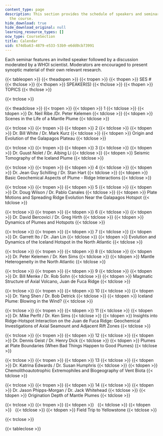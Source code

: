 ```yaml
---
content_type: page
description: This section provides the schedule of speakers and seminar topics for
  the course.
hide_download: true
hide_download_original: null
learning_resource_types: []
ocw_type: CourseSection
title: Calendar
uid: 674dba63-4879-e533-53b9-e6dd0cb73991
---
```


Each seminar features an invited speaker followed by a discussion moderated by a WHOI scientist. Moderators are encouraged to present synoptic material of their own relevant research.

{{< tableopen >}}
{{< theadopen >}}
{{< tropen >}}
{{< thopen >}}
SES #
{{< thclose >}}
{{< thopen >}}
SPEAKER(S)
{{< thclose >}}
{{< thopen >}}
TOPICS
{{< thclose >}}

{{< trclose >}}

{{< theadclose >}}
{{< tropen >}}
{{< tdopen >}}
1
{{< tdclose >}}
{{< tdopen >}}
Dr. Neil Ribe /Dr. Peter Kelemen
{{< tdclose >}}
{{< tdopen >}}
Scenes in the Life of a Mantle Plume
{{< tdclose >}}

{{< trclose >}}
{{< tropen >}}
{{< tdopen >}}
2
{{< tdclose >}}
{{< tdopen >}}
Dr. Bill White / Dr. Mark Kurz
{{< tdclose >}}
{{< tdopen >}}
Origin and Evolution of the Galapagos Plateau
{{< tdclose >}}

{{< trclose >}}
{{< tropen >}}
{{< tdopen >}}
3
{{< tdclose >}}
{{< tdopen >}}
Dr. Guust Nolet / Dr. Aibing Li
{{< tdclose >}}
{{< tdopen >}}
Seismic Tomography of the Iceland Plume
{{< tdclose >}}

{{< trclose >}}
{{< tropen >}}
{{< tdopen >}}
4
{{< tdclose >}}
{{< tdopen >}}
Dr. Jean Guy Schilling / Dr. Stan Hart
{{< tdclose >}}
{{< tdopen >}}
Basic Geochemical Aspects of Plume - Ridge Interactions
{{< tdclose >}}

{{< trclose >}}
{{< tropen >}}
{{< tdopen >}}
5
{{< tdclose >}}
{{< tdopen >}}
Dr. Doug Wilson / Dr. Pablo Canales
{{< tdclose >}}
{{< tdopen >}}
Plate Motions and Spreading Ridge Evolution Near the Galapagos Hotspot
{{< tdclose >}}

{{< trclose >}}
{{< tropen >}}
{{< tdopen >}}
6
{{< tdclose >}}
{{< tdopen >}}
Dr. David Bercovici / Dr. Greg Hirth
{{< tdclose >}}
{{< tdopen >}}
Dynamics of Plumes and Hotspots
{{< tdclose >}}

{{< trclose >}}
{{< tropen >}}
{{< tdopen >}}
7
{{< tdclose >}}
{{< tdopen >}}
Dr. Garrett Ito / Dr. Jian Lin
{{< tdclose >}}
{{< tdopen >}}
Evolution and Dynamics of the Iceland Hotspot in the North Atlantic
{{< tdclose >}}

{{< trclose >}}
{{< tropen >}}
{{< tdopen >}}
8
{{< tdclose >}}
{{< tdopen >}}
Dr. Peter Kelemen / Dr. Ken Sims
{{< tdclose >}}
{{< tdopen >}}
Mantle Heterogeneity in the North Atlantic
{{< tdclose >}}

{{< trclose >}}
{{< tropen >}}
{{< tdopen >}}
9
{{< tdclose >}}
{{< tdopen >}}
Dr. Bill Menke / Dr. Rob Sohn
{{< tdclose >}}
{{< tdopen >}}
Magmatic Structure of Axial Volcano, Juan de Fuca Ridge
{{< tdclose >}}

{{< trclose >}}
{{< tropen >}}
{{< tdopen >}}
10
{{< tdclose >}}
{{< tdopen >}}
Dr. Yang Shen / Dr. Bob Detrick
{{< tdclose >}}
{{< tdopen >}}
Iceland Plume: Blowing in the Wind?
{{< tdclose >}}

{{< trclose >}}
{{< tropen >}}
{{< tdopen >}}
11
{{< tdclose >}}
{{< tdopen >}}
Dr. Mike Perfit / Dr. Ken Sims
{{< tdclose >}}
{{< tdopen >}}
Insights into Ridge-Hotspot Interaction on the Juan de Fuca Ridge: Geochemical Investigations of Axial Seamount and Adjacent Rift Zones
{{< tdclose >}}

{{< trclose >}}
{{< tropen >}}
{{< tdopen >}}
12
{{< tdclose >}}
{{< tdopen >}}
Dr. Dennis Geist / Dr. Henry Dick
{{< tdclose >}}
{{< tdopen >}}
Plumes at Plate Boundaries (When Bad Things Happen to Good Plumes)
{{< tdclose >}}

{{< trclose >}}
{{< tropen >}}
{{< tdopen >}}
13
{{< tdclose >}}
{{< tdopen >}}
Dr. Katrina Edwards / Dr. Susan Humphris
{{< tdclose >}}
{{< tdopen >}}
Chemolithoautotrophic Extremophiles and Biogeography of Vent Biota
{{< tdclose >}}

{{< trclose >}}
{{< tropen >}}
{{< tdopen >}}
14
{{< tdclose >}}
{{< tdopen >}}
Dr. Jason Phipps-Morgan / Dr. Jack Whitehead
{{< tdclose >}}
{{< tdopen >}}
Origination Depth of Mantle Plumes
{{< tdclose >}}

{{< trclose >}}
{{< tropen >}}
{{< tdopen >}}
 
{{< tdclose >}}
{{< tdopen >}}
 
{{< tdclose >}}
{{< tdopen >}}
Field Trip to Yellowstone
{{< tdclose >}}

{{< trclose >}}

{{< tableclose >}}